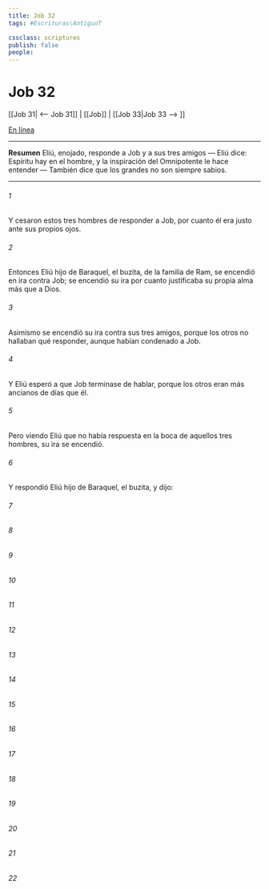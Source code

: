 ```yaml
---
title: Job 32
tags: #Escrituras\AntiguoT

cssclass: scriptures
publish: false
people:
---
```


# Job 32
[[Job 31| <-- Job 31]] | [[Job]] | [[Job 33|Job 33 --> ]]

[En línea](https://churchofjesuschrist.org/study/scriptures/ot/job/32?lang=spa)

---
__Resumen__
Eliú, enojado, responde a Job y a sus tres amigos — Eliú dice: Espíritu hay en el hombre, y la inspiración del Omnipotente le hace entender — También dice que los grandes no son siempre sabios.

---
###### 1 
Y cesaron estos tres hombres de responder a Job, por cuanto él era justo ante sus propios ojos.

###### 2 
Entonces Eliú hijo de Baraquel, el buzita, de la familia de Ram, se encendió en ira contra Job; se encendió su ira por cuanto justificaba su propia alma más que a Dios.

###### 3 
Asimismo se encendió su ira contra sus tres amigos, porque los otros no hallaban qué responder, aunque habían condenado a Job.

###### 4 
Y Eliú esperó a que Job terminase de hablar, porque los otros eran más ancianos de días que él.

###### 5 
Pero viendo Eliú que no había respuesta en la boca de aquellos tres hombres, su ira se encendió.

###### 6 
Y respondió Eliú hijo de Baraquel, el buzita, y dijo:

###### 7 


###### 8 


###### 9 


###### 10 


###### 11 


###### 12 


###### 13 


###### 14 


###### 15 


###### 16 


###### 17 


###### 18 


###### 19 


###### 20 


###### 21 


###### 22 


